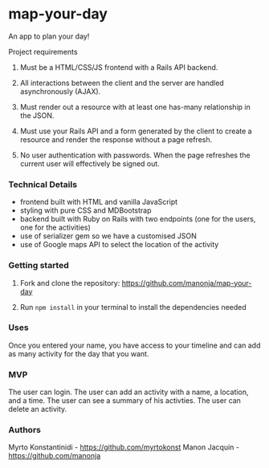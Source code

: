 # map-your-day
An app to plan your day!

Project requirements
1. Must be a HTML/CSS/JS frontend with a Rails API backend. 

2. All interactions between the client and the server are handled asynchronously (AJAX).

3. Must render out a resource with at least one has-many relationship in the JSON.

4. Must use your Rails API and a form generated by the client to create a resource and render the response without a page refresh. 

5. No user authentication with passwords. When the page refreshes the current user will effectively be signed out. 

### Technical Details
- frontend built with HTML and vanilla JavaScript
- styling with pure CSS and MDBootstrap 
- backend built with Ruby on Rails with two endpoints (one for the users, one for the activities)
- use of serializer gem so we have a customised JSON
- use of Google maps API to select the location of the activity

### Getting started
1. Fork and clone the repository: https://github.com/manonja/map-your-day

2. Run `npm install` in your terminal to install the dependencies needed

### Uses
Once you entered your name, you have access to your timeline and can add as many activity for the day that you want. 

### MVP 
The user can login.
The user can add an activity with a name, a location, and a time.
The user can see a summary of his activties. 
The user can delete an activity. 

### Authors
Myrto Konstantinidi - https://github.com/myrtokonst
Manon Jacquin - https://github.com/manonja 

